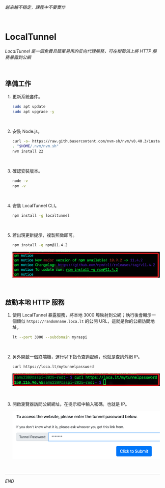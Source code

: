 _越來越不穩定，課程中不要實作_

<br>

# LocalTunnel

_LocalTunnel 是一個免費且簡單易用的反向代理服務，可在樹莓派上將 HTTP 服務暴露到公網_

<br>

## 準備工作

1. 更新系統套件。

    ```bash
    sudo apt update
    sudo apt upgrade -y
    ```

<br>

2. 安裝 Node.js。

    ```bash
    curl -o- https://raw.githubusercontent.com/nvm-sh/nvm/v0.40.3/install.sh | bash
    . "$HOME/.nvm/nvm.sh"
    nvm install 22
    ```

<br>

3. 確認安裝版本。

    ```bash
    node -v
    npm -v
    ```

<br>

4. 安裝 LocalTunnel CLI。

    ```bash
    npm install -g localtunnel
    ```

<br>

5. 若出現更新提示，複製照做即可。

    ```bash
    npm install -g npm@11.4.2
    ```

    ![](images/img_36.png)

<br>

## 啟動本地 HTTP 服務

1. 使用 LocalTunnel 暴露服務，將本地 3000 埠映射到公網；執行後會顯示一個類似 `https://randomname.loca.lt` 的公開 URL，這就是你的公網訪問地址。

    ```bash
    lt --port 3000 --subdomain myraspi
    ```

<br>

2. 另外開啟一個終端機，運行以下指令查詢密碼，也就是查詢外網 IP。

    ```bash
    curl https://loca.lt/mytunnelpassword
    ```

    ![](images/img_37.png)

<br>

3. 開啟瀏覽器訪問公網網址，在提示框中輸入密碼，也就是 IP。

    ![](images/img_19.png)

<br>

___

_END_